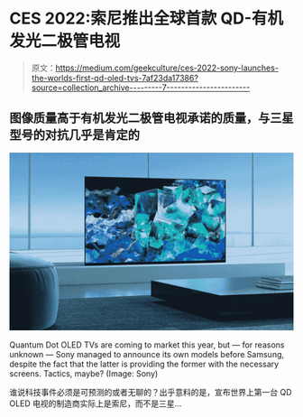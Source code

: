 # CES 2022:索尼推出全球首款 QD-有机发光二极管电视

> 原文：<https://medium.com/geekculture/ces-2022-sony-launches-the-worlds-first-qd-oled-tvs-7af23da17386?source=collection_archive---------7----------------------->

## 图像质量高于有机发光二极管电视承诺的质量，与三星型号的对抗几乎是肯定的

![](img/21c4efa7060cf7b167dbd019c01749da.png)

Quantum Dot OLED TVs are coming to market this year, but — for reasons unknown — Sony managed to announce its own models before Samsung, despite the fact that the latter is providing the former with the necessary screens. Tactics, maybe? (Image: Sony)

谁说科技事件必须是可预测的或者无聊的？出乎意料的是，宣布世界上第一台 QD OLED 电视的制造商实际上是索尼，而不是三星…